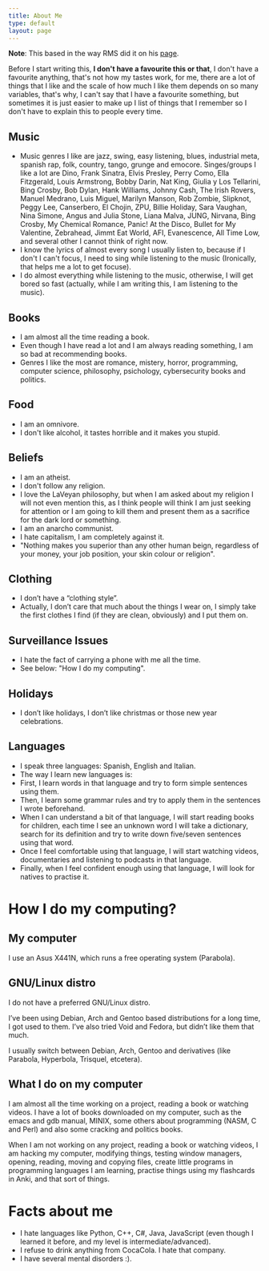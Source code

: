 ```yaml
---
title: About Me
type: default
layout: page
---
```


**Note**: This based in the way RMS did it on his
[page](https://stallman.org/rms-lifestyle.html).

Before I start writing this, **I don't have a favourite this or that**, I don't
have a favourite anything, that's not how my tastes work, for me, there are a
lot of things that I like and the scale of how much I like them depends on so
many variables, that's why, I can't say that I have a favourite something, but
sometimes it is just easier to make up I list of things that I remember so I
don't have to explain this to people every time.

## Music

* Music genres I like are jazz, swing, easy listening, blues, industrial meta,
spanish rap, folk, country, tango, grunge and emocore. Singes/groups I like a
lot are Dino, Frank Sinatra, Elvis Presley, Perry Como, Ella Fitzgerald,
Louis Armstrong, Bobby Darin, Nat King, Giulia y Los Tellarini, Bing Crosby,
Bob Dylan, Hank Williams, Johnny Cash, The Irish Rovers, Manuel Medrano, Luis
Miguel, Marilyn Manson, Rob Zombie, Slipknot, Peggy Lee, Canserbero, El Chojin,
ZPU, Billie Holiday, Sara Vaughan, Nina Simone, Angus and Julia Stone, Liana
Malva, JUNG, Nirvana, Bing Crosby, My Chemical Romance, Panic! At the Disco,
Bullet for My Valentine, Zebrahead, Jimmt Eat World, AFI, Evanescence, All Time
Low, and several other I cannot think of right now.
* I know the lyrics of almost every song I usually listen to, because if I don't
I can't focus, I need to sing while listening to the music (Ironically, that
helps me a lot to get focuse).
* I do almost everything while listening to the music, otherwise, I will get
bored so fast (actually, while I am writing this, I am listening to the music).

## Books

* I am almost all the time reading a book.
* Even though I have read a lot and I am always reading something, I am so bad
at recommending books.
* Genres I like the most are romance, mistery, horror, programming, computer
science, philosophy, psichology, cybersecurity books and politics.

## Food

* I am an omnivore.
* I don't like alcohol, it tastes horrible and it makes you stupid.

## Beliefs

* I am an atheist.
* I don't follow any religion.
* I love the LaVeyan philosophy, but when I am asked about my religion I will
not even mention this, as I think people will think I am just seeking for
attention or I am going to kill them and present them as a sacrifice for the
dark lord or something.
* I am an anarcho communist.
* I hate capitalism, I am completely against it.
* "Nothing makes you superior than any other human beign, regardless of your
money, your job position, your skin colour or religion".

## Clothing


* I don’t have a “clothing style”.
* Actually, I don’t care that much about the things I wear on, I simply take the
first clothes I find (if they are clean, obviously) and I put them on.

## Surveillance Issues

* I hate the fact of carrying a phone with me all the time.
* See below: "How I do my computing".

## Holidays

* I don’t like holidays, I don’t like christmas or those new year celebrations.

## Languages


* I speak three languages: Spanish, English and Italian.
* The way I learn new languages is:
* First, I learn words in that language and try to form simple sentences using
them.
* Then, I learn some grammar rules and try to apply them in the sentences I
wrote beforehand.
* When I can understand a bit of that language, I will start reading books for
children, each time I see an unknown word I will take a dictionary, search for
its definition and try to write down five/seven sentences using that word.
* Once I feel comfortable using that language, I will start watching videos,
documentaries and listening to podcasts in that language.
* Finally, when I feel confident enough using that language, I will look for
natives to practise it.

# How I do my computing?

## My computer

I use an Asus X441N, which runs a free operating system (Parabola).

## GNU/Linux distro

I do not have a preferred GNU/Linux distro.

I’ve been using Debian, Arch and Gentoo based distributions for a long time,
I got used to them. I’ve also tried Void and Fedora, but didn’t like them
that much.

I usually switch between Debian, Arch, Gentoo and derivatives (like Parabola,
Hyperbola, Trisquel, etcetera).

## What I do on my computer

I am almost all the time working on a project, reading a book or watching
videos. I have a lot of books downloaded on my computer, such as the emacs and
gdb manual, MINIX, some others about programming (NASM, C and Perl) and also
some cracking and politics books.

When I am not working on any project, reading a book or watching videos, I am
hacking my computer, modifying things, testing window managers, opening,
reading, moving and copying files, create little programs in programming
languages I am learning, practise things using my flashcards in Anki, and that
sort of things.

# Facts about me

* I hate languages like Python, C++, C#, Java, JavaScript (even though I learned
it before, and my level is intermediate/advanced).
* I refuse to drink anything from CocaCola. I hate that company.
* I have several mental disorders :).
